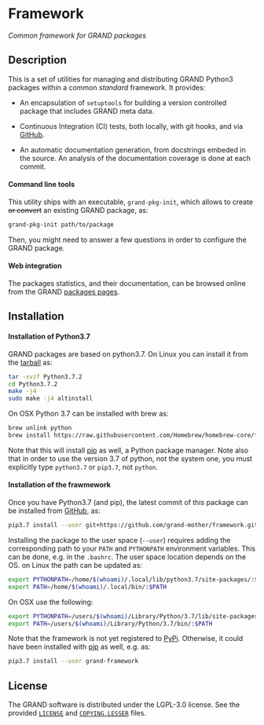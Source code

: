 # Framework
_Common framework for GRAND packages_


## Description

This is a set of utilities for managing and distributing GRAND Python3 packages
within a common _standard_ framework. It provides:

- An encapsulation of `setuptools` for building a version controlled package
  that includes GRAND meta data.

- Continuous Integration (CI) tests, both locally, with git hooks, and
  via [GitHub][GITHUB].

- An automatic documentation generation, from docstrings embeded in the source.
  An analysis of the documentation coverage is done at each commit.

#### Command line tools

This utility ships with an executable, `grand-pkg-init`, which allows to create
~~or convert~~ an existing GRAND package, as:
```bash
grand-pkg-init path/to/package
```
Then, you might need to answer a few questions in order to configure the GRAND
package.

#### Web integration

The packages statistics, and their documentation, can be browsed online from
the GRAND [packages pages](https://grand-mother.github.io/site/packages.html).

## Installation

#### Installation of Python3.7

GRAND packages are based on python3.7. On Linux you can install it from the
[tarball](https://www.python.org/downloads) as:
```bash
tar -xvzf Python3.7.2
cd Python3.7.2
make -j4
sudo make -j4 altinstall
```
On OSX Python 3.7 can be installed with brew as:
```bash
brew unlink python
brew install https://raw.githubusercontent.com/Homebrew/homebrew-core/fd8bca8d1cf515bab1da7389afaffec71025cbd3/Formula/python.rb
```
Note that this will install [pip][PIP] as well, a Python package manager. Note
also that in order to use the version 3.7 of python, not the system one, you
must explicitly type `python3.7` or `pip3.7`, not `python`.

#### Installation of the frawmework

Once you have Python3.7 (and pip), the latest commit of this package can
be installed from [GitHub][GITHUB], as:
```bash
pip3.7 install --user git+https://github.com/grand-mother/framework.git@master
```
Installing the package to the user space (`--user`) requires adding the
corresponding path to your `PATH` and `PYTHONPATH` environment variables. This
can be done, e.g. in the `.bashrc`. The user space location depends on the OS.
on Linux the path can be updated as:
```bash
export PYTHONPATH=/home/$(whoami)/.local/lib/python3.7/site-packages/:$PYTHONPATH
export PATH=/home/$(whoami)/.local/bin/:$PATH
```
On OSX use the following:
```bash
export PYTHONPATH=/users/$(whoami)/Library/Python/3.7/lib/site-packages/:$PYTHONPATH
export PATH=/users/$(whoami)/Library/Python/3.7/bin/:$PATH
```

Note that the framework is not yet registered to [PyPi][PYPI]. Otherwise, it
could have been installed with [pip][PIP] as well, e.g. as:
```bash
pip3.7 install --user grand-framework
```

## License

The GRAND software is distributed under the LGPL-3.0 license. See the provided
[`LICENSE`][LICENSE] and [`COPYING.LESSER`][COPYING] files.


[COPYING]: https://github.com/grand-mother/framework/blob/master/COPYING.LESSER
[GITHUB]: https://github.com/grand-mother/framework
[LICENSE]: https://github.com/grand-mother/framework/blob/master/LICENSE
[PIP]: https://pypi.org/project/pip
[PYPI]: https://pypi.org/project/grand-framework
